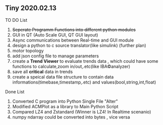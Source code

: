 ## Tiny 2020.02.13
TO DO List
1) ~~Seperate Programm Functions into different python modules~~
2) GUI in QT (Auto Scale GUI, QT GUI layout)
3) Async communications between Real-time and GUI module
4) design a python to c source translator(like simulink) (further plan)
5) motor topology
6) add json config file to manage parameters
7) create a **Trend Viewer** to evaluate trends data , which could have some functions to calculate,zoom in/out,.etc(like IBA©analyzer)
8) save all **critical** data in trends
9) create a speical data file structure to contain data informations(timebase,timestamp,.etc) and values(bool,string,int,float)

Done List
1) Converted C program into Python Single File "Alter"
2) Modified ACMPlot as a library to Main Python Script
3) Compared LZ4 and Zstandard (Winner is LZ4! In Realtime scenanio)
4) numpy ndarray could be converted into bytes , vice versa
